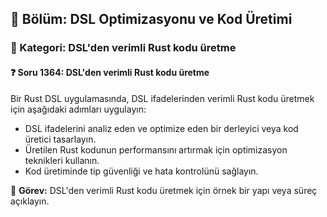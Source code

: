 ## 📘 Bölüm: DSL Optimizasyonu ve Kod Üretimi  
### 🔹 Kategori: DSL'den verimli Rust kodu üretme  
#### ❓ Soru 1364: DSL'den verimli Rust kodu üretme

Bir Rust DSL uygulamasında, DSL ifadelerinden verimli Rust kodu üretmek için aşağıdaki adımları uygulayın:

- DSL ifadelerini analiz eden ve optimize eden bir derleyici veya kod üretici tasarlayın.
- Üretilen Rust kodunun performansını artırmak için optimizasyon teknikleri kullanın.
- Kod üretiminde tip güvenliği ve hata kontrolünü sağlayın.

🔧 **Görev:** DSL'den verimli Rust kodu üretmek için örnek bir yapı veya süreç açıklayın.
